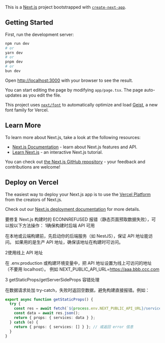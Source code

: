 This is a [Next.js](https://nextjs.org) project bootstrapped with [`create-next-app`](https://nextjs.org/docs/app/api-reference/cli/create-next-app).

## Getting Started

First, run the development server:

```bash
npm run dev
# or
yarn dev
# or
pnpm dev
# or
bun dev
```

Open [http://localhost:3000](http://localhost:3000) with your browser to see the result.

You can start editing the page by modifying `app/page.tsx`. The page auto-updates as you edit the file.

This project uses [`next/font`](https://nextjs.org/docs/app/building-your-application/optimizing/fonts) to automatically optimize and load [Geist](https://vercel.com/font), a new font family for Vercel.

## Learn More

To learn more about Next.js, take a look at the following resources:

- [Next.js Documentation](https://nextjs.org/docs) - learn about Next.js features and API.
- [Learn Next.js](https://nextjs.org/learn) - an interactive Next.js tutorial.

You can check out [the Next.js GitHub repository](https://github.com/vercel/next.js) - your feedback and contributions are welcome!

## Deploy on Vercel

The easiest way to deploy your Next.js app is to use the [Vercel Platform](https://vercel.com/new?utm_medium=default-template&filter=next.js&utm_source=create-next-app&utm_campaign=create-next-app-readme) from the creators of Next.js.

Check out our [Next.js deployment documentation](https://nextjs.org/docs/app/building-your-application/deploying) for more details.

要修复 Next.js 构建时的 ECONNREFUSED 报错（静态页面预取数据失败），可以按以下方法操作：
1确保构建时后端 API 可用

在本地或云端构建前，先启动你的后端服务（如 NestJS），保证 API 地址能访问。
如果用的是生产 API 地址，确保该地址在构建时可访问。

2使用线上 API 地址

在 .env.production 或构建环境变量中，把 API 地址设置为线上可访问的地址（不要用 localhost）。
例如
NEXT_PUBLIC_API_URL=https://aaa.bbb.ccc.com

3 getStaticProps/getServerSideProps 容错处理

在数据请求处加 try-catch，失败时返回空数据，避免构建直接报错。例如：

```ts
export async function getStaticProps() {
  try {
    const res = await fetch(`${process.env.NEXT_PUBLIC_API_URL}/services`);
    const data = await res.json();
    return { props: { services: data } };
  } catch (e) {
    return { props: { services: [] } }; // 或返回 error 信息
  }
}
```
